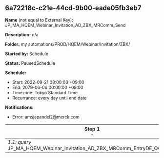 ## 6a72218c-c21e-44cd-9b00-eade05fb3eb7

**Name** (not equal to External Key)**:** JP_MA_HQEM_Webinar_Invitation_AD_ZBX_MRComm_Send

**Description:** n/a

**Folder:** my automations/PROD/HQEM/Webinar/Invitation/ZBX/

**Started by:** Schedule

**Status:** PausedSchedule

**Schedule:**

* Start: 2022-09-21 08:00:00 +09:00
* End: 2079-06-06 00:00:00 +09:00
* Timezone: Tokyo Standard Time
* Recurrance: every day until end date

**Notifications:**

* Error: amsjapandxl2@merck.com

| Step 1<br>_<small>-</small>_ | Step 2<br>_<small>-</small>_ | Step 3<br>_<small>-</small>_ |
| --- | --- | --- |
| _1.1: query_<br>JP_MA_HQEM_Webinar_Invitation_AD_ZBX_MRComm_EntryDE_Overwrite | _2.1: query_<br>JP_MA_HQEM_Webinar_Invitation_AD_ZBX_MRCommSendHistory_Update | _3.1: journeyEntry_<br>JP_MA_HQEM_Webinar_Invitation_AD_ZBX_MRComm	 |
